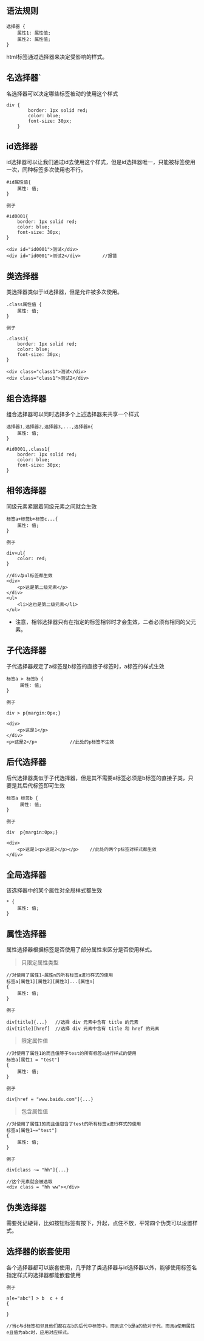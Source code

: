 ## 语法规则

    选择器 {
        属性1: 属性值;
        属性2: 属性值;
    }

html标签通过选择器来决定受影响的样式。

## 名选择器`  
名选择器可以决定哪些标签被动的使用这个样式

    div {
            border: 1px solid red;
            color: blue;
            font-size: 30px;
        }
        
## id选择器
id选择器可以让我们通过id去使用这个样式，但是id选择器唯一，只能被标签使用一次，同种标签多次使用也不行。

    #id属性值{
        属性: 值;
    }
    
`例子`

    #id0001{
        border: 1px solid red;
        color: blue;
        font-size: 30px;
    }
    
    <div id="id0001">测试</div>
    <div id="id0001">测试2</div>        //报错
    
## 类选择器 
类选择器类似于id选择器，但是允许被多次使用。

    
    .class属性值 {
        属性: 值;
    }

`例子`

    .class1{
        border: 1px solid red;
        color: blue;
        font-size: 30px;
    }
    
    <div class="class1">测试</div>
    <div class="class1">测试2</div>

## 组合选择器
组合选择器可以同时选择多个上述选择器来共享一个样式


    选择器1,选择器2,选择器3,...,选择器n{
        属性: 值;
    }
    
    #id0001,.class1{
        border: 1px solid red;
        color: blue;
        font-size: 30px;
    }
    
    
## 相邻选择器   
同级元素紧跟着同级元素之间就会生效  

    标签a+标签b+标签c...{
        属性: 值;
    }
    
`例子`

    div+ul{
        color: red;
    }
    
    //div与ul标签都生效
    <div>
        <p>这是第二级元素</p>
    </div>
    <ul>
        <li>这也是第二级元素</li>
    </ul>
    
* 注意，相邻选择器只有在指定的标签相邻时才会生效，二者必须有相同的父元素。
    
## 子代选择器
子代选择器规定了a标签是b标签的直接子标签时，a标签的样式生效

    标签a > 标签b {
         属性: 值;
    }
    
`例子`

    div > p{margin:0px;}

    <div>
        <p>这是1</p>
    </div>
    <p>这是2</p>            //此处的p标签不生效
    
## 后代选择器  
后代选择器类似于子代选择器，但是其不需要a标签必须是b标签的直接子类，只要是其后代标签即可生效

    标签a 标签b {
         属性: 值;
    }
    
`例子`

    div  p{margin:0px;}

    <div>
        <p>这是1<p>这是2</p></p>    //此处的两个p标签对样式都生效
    </div>
            
## 全局选择器
该选择器中的某个属性对全局样式都生效

    * {
        属性: 值;
    }
    
## 属性选择器 
属性选择器根据标签是否使用了部分属性来区分是否使用样式。

> 只限定属性类型


    //对使用了属性1-属性n的所有标签a进行样式的使用
    标签a[属性1][属性2][属性3]...[属性n]
    {
        属性: 值;
    }
    
`例子`

    div[title]{...}   //选择 div 元素中含有 title 的元素
    div[title][href]  //选择 div 元素中含有 title 和 href 的元素
    
> 限定属性值


    //对使用了属性1的而且值等于test的所有标签a进行样式的使用
    标签a[属性1 = "test"]
    {
        属性: 值;
    }
    
`例子`

    div[href = "www.baidu.com"]{...}

> 包含属性值

    
    //对使用了属性1的而且值包含了test的所有标签a进行样式的使用
    标签a[属性1~="test"]
    {
        属性: 值;
    }
    
`例子`

    div[class ~= "hh"]{...}

    //这个元素就会被选取
    <div class = "hh ww"></div>  
   
## 伪类选择器
需要死记硬背，比如按钮标签有按下，升起，点住不放，平常四个伪类可以设置样式。
    
## 选择器的嵌套使用
各个选择器都可以嵌套使用，几乎除了类选择器与id选择器以外，能够使用标签名指定样式的选择器都能嵌套使用

`例子`

    a[e="abc"] > b  c + d
    {
       
    }
    
    //当c与d标签相邻且他们都在在b的后代中标签中，而且这个b是a的绝对子代，而且a使用属性e且值为abc时，应用对应样式。
   